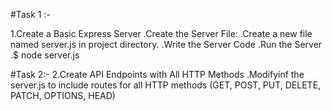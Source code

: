 
#Task 1 :- 

1.Create a Basic Express Server
  .Create the Server File:
    .Create a new file named server.js in project directory.
    .Write the Server Code
  .Run the Server 
    .$ node server.js

#Task 2:- 
2.Create API Endpoints with All HTTP Methods 
  .Modifyinf the server.js to include routes for all HTTP methods 
    (GET, POST, PUT, DELETE, PATCH, OPTIONS, HEAD)
